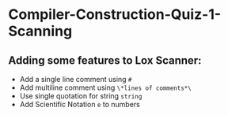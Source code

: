 # Compiler-Construction-Quiz-1-Scanning
## Adding some features to Lox Scanner:
- Add a single line comment using `#`
- Add multiline comment using `\*lines of comments*\`
- Use single quotation for string `string`
- Add Scientific Notation `e` to numbers
